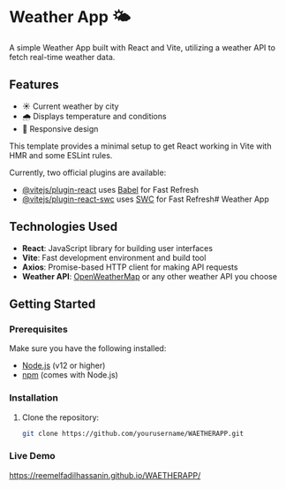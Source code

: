 # Weather App 🌤️

A simple Weather App built with React and Vite, utilizing a weather API to fetch real-time weather data.

## Features

- ☀️ Current weather by city
- 🌧️ Displays temperature and conditions
- 📱 Responsive design

This template provides a minimal setup to get React working in Vite with HMR and some ESLint rules.

Currently, two official plugins are available:

- [@vitejs/plugin-react](https://github.com/vitejs/vite-plugin-react/blob/main/packages/plugin-react/README.md) uses [Babel](https://babeljs.io/) for Fast Refresh
- [@vitejs/plugin-react-swc](https://github.com/vitejs/vite-plugin-react-swc) uses [SWC](https://swc.rs/) for Fast Refresh# Weather App

## Technologies Used

- **React**: JavaScript library for building user interfaces
- **Vite**: Fast development environment and build tool
- **Axios**: Promise-based HTTP client for making API requests
- **Weather API**: [OpenWeatherMap](https://openweathermap.org/api) or any other weather API you choose

## Getting Started

### Prerequisites

Make sure you have the following installed:

- [Node.js](https://nodejs.org/) (v12 or higher)
- [npm](https://www.npmjs.com/) (comes with Node.js)

### Installation

1. Clone the repository:

   ```bash
   git clone https://github.com/yourusername/WAETHERAPP.git
   ```

### Live Demo

https://reemelfadilhassanin.github.io/WAETHERAPP/
